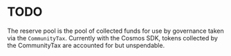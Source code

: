 # TODO

The reserve pool is the pool of collected funds for use by governance taken via the `CommunityTax`.
Currently with the Cosmos SDK, tokens collected by the CommunityTax are accounted for but unspendable.
